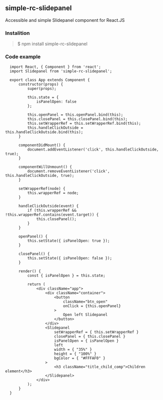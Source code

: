 ## simple-rc-slidepanel

Accessible and simple Slidepanel component for React.JS

### Instalition

> $ npm install simple-rc-slidepanel

### Code example

      import React, { Component } from 'react';
      import Slidepanel from 'simple-rc-slidepanel';

      export class App extends Component {
          constructor(props) {
              super(props);

              this.state = {
                  isPanelOpen: false
              };

              this.openPanel = this.openPanel.bind(this);
              this.closePanel = this.closePanel.bind(this);
              this.setWrapperRef = this.setWrapperRef.bind(this);
              this.handleClickOutside = this.handleClickOutside.bind(this);
          }

          componentDidMount() {
              document.addEventListener('click', this.handleClickOutside, true);
          }

          componentWillUnmount() {
              document.removeEventListener('click', this.handleClickOutside, true);
          }

          setWrapperRef(node) {
              this.wrapperRef = node;
          }

          handleClickOutside(event) {
              if (this.wrapperRef && !this.wrapperRef.contains(event.target)) {
                  this.closePanel();
              }
          }

          openPanel() {
              this.setState({ isPanelOpen: true });
          }

          closePanel() {
              this.setState({ isPanelOpen: false });
          }

          render() {
              const { isPanelOpen } = this.state;

              return (
                  <div className="app">
                      <div className="container">
                          <button
                              className="btn_open"
                              onClick = {this.openPanel}
                          >
                              Open left Slidepanel
                          </button>
                      </div>
                      <Slidepanel
                          setWrapperRef = { this.setWrapperRef }
                          closePanel = { this.closePanel }
                          isPanelOpen = { isPanelOpen }
                          left
                          width = { "35%" }
                          height = { "100%" }
                          bgColor = { "#FFFAF0" }
                      >
                          <h3 className="title_child_comp">Children element</h3>
                      </Slidepanel>
                  </div>
              );
          }
      }